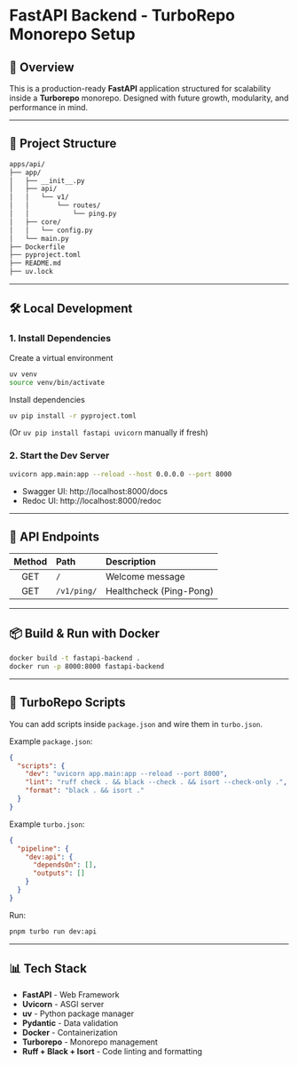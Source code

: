 # FastAPI Backend - TurboRepo Monorepo Setup

## 🚀 Overview

This is a production-ready **FastAPI** application structured for scalability inside a **Turborepo** monorepo.
Designed with future growth, modularity, and performance in mind.

---

## 📂 Project Structure

```bash
apps/api/
├── app/
│   ├── __init__.py
│   ├── api/
│   │   └── v1/
│   │       └── routes/
│   │           └── ping.py
│   ├── core/
│   │   └── config.py
│   └── main.py
├── Dockerfile
├── pyproject.toml
├── README.md
├── uv.lock
```

---

## 🛠️ Local Development

### 1. Install Dependencies

Create a virtual environment

```bash
uv venv
source venv/bin/activate
```

Install dependencies

```bash
uv pip install -r pyproject.toml
```

(Or `uv pip install fastapi uvicorn` manually if fresh)

### 2. Start the Dev Server

```bash
uvicorn app.main:app --reload --host 0.0.0.0 --port 8000
```

- Swagger UI: http://localhost:8000/docs
- Redoc UI: http://localhost:8000/redoc

---

## 🔧 API Endpoints

| Method | Path        | Description             |
| :----: | :---------- | :---------------------- |
|  GET   | `/`         | Welcome message         |
|  GET   | `/v1/ping/` | Healthcheck (Ping-Pong) |

---

## 📦 Build & Run with Docker

```bash
docker build -t fastapi-backend .
docker run -p 8000:8000 fastapi-backend
```

---

## 🔄 TurboRepo Scripts

You can add scripts inside `package.json` and wire them in `turbo.json`.

Example `package.json`:

```json
{
  "scripts": {
    "dev": "uvicorn app.main:app --reload --port 8000",
    "lint": "ruff check . && black --check . && isort --check-only .",
    "format": "black . && isort ."
  }
}
```

Example `turbo.json`:

```json
{
  "pipeline": {
    "dev:api": {
      "dependsOn": [],
      "outputs": []
    }
  }
}
```

Run:

```bash
pnpm turbo run dev:api
```

---

## 📊 Tech Stack

- **FastAPI** - Web Framework
- **Uvicorn** - ASGI server
- **uv** - Python package manager
- **Pydantic** - Data validation
- **Docker** - Containerization
- **Turborepo** - Monorepo management
- **Ruff + Black + Isort** - Code linting and formatting
